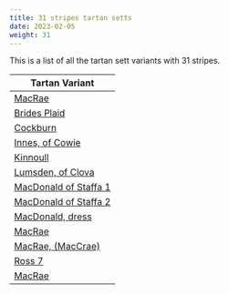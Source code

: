 ```yaml
---
title: 31 stripes tartan setts
date: 2023-02-05
weight: 31
---
```

This is a list of all the tartan sett variants with 31 stripes.

| Tartan Variant |
|---------------|
| [MacRae](/stripes/G/8/R2/G8/R8/DB2/R2/DB2/R2/DB2/R8/DB2/R2/DB2/R2/DB2/R8/N2/R2/DB8/R2/DB8/R2/N2/R8/G2/R2/G2/R8/G8/R2/G/8)||
| [Brides Plaid](/stripes/LN/2/R12/RA16/LN2/P4/BA4/LN2/BA4/P4/LN2/P32/LN2/P12/LN2/P12/LN2/P32/LN2/P4/BA4/LN2/BA4/P4/LN2/B16/G4/LN2/P8/BA4/LN2/RA/8)||
| [Cockburn](/stripes/R/10/K4/G50/K12/B62/K4/LN10/K4/B62/K12/G4/K4/G4/K4/G172/K4/G4/K4/G4/K12/B62/K4/LN10/K4/B62/K4/Y10/K4/G60/K4/R/10)||
| [Innes, of Cowie](/stripes/B/2/K12/R2/K2/R2/K2/R12/LN2/R4/G6/R4/K2/G10/K2/R4/LN2/R4/K2/G10/K2/R4/G6/R4/LN2/R12/K2/R2/K2/R2/K12/G/2)||
| [Kinnoull](/stripes/G/46/R12/G46/R50/G8/R20/G8/R50/LN6/R20/B62/R12/B62/R20/LN6/R50/K4/R4/K8/R4/K4/R50/K4/R4/K8/R4/K4/R50/G46/R12/G/46)||
| [Lumsden, of Clova](/stripes/B/18/R4/B18/R18/G2/R2/G4/R2/G2/R18/G2/R2/G4/R2/G2/R18/LN2/R8/B22/R4/B22/R8/LN2/R18/G4/R8/G4/R18/G18/R4/G/18)||
| [MacDonald of Staffa 1](/stripes/LN/2/R16/G2/R12/G2/R2/G8/LN2/G8/R8/LN2/R8/B8/R2/G2/R8/G2/R2/B2/G12/B2/G2/R12/G2/R2/G2/R2/G2/R2/G2/R/32)||
| [MacDonald of Staffa 2](/stripes/LN/2/R16/G2/R12/G2/R2/G8/LN2/G8/R8/LN2/R8/B8/R2/G2/R8/G2/R2/K2/G12/B2/G2/R12/G2/R2/G2/R2/G2/R2/G2/R/32)||
| [MacDonald, dress](/stripes/BA/8/R2/BA2/R2/BA2/R2/BA2/R2/K8/R2/K8/G8/R2/G2/R2/G2/R2/G2/R2/G8/K8/LN4/R2/LN14/B6/LN46/B6/LN14/R2/LN4/K/8)||
| [MacRae](/stripes/DG/8/R2/DG8/R8/B2/R2/B2/R2/B2/R8/B2/R2/B2/R2/B2/R8/LN2/R2/B8/R2/B8/R2/LN2/R8/DG2/R2/DG2/R8/DG8/R2/DG/8)||
| [MacRae, (MacCrae)](/stripes/P/50/G12/P50/G52/P10/G14/P10/G52/LN6/G14/P58/G12/P58/G14/LN6/G52/P4/G4/P8/G4/P4/G52/P4/G4/P8/G4/P4/G52/P50/G12/P/50)||
| [Ross 7](/stripes/G/46/R12/G46/R52/G8/R18/G8/R52/LN6/R16/P62/R12/P62/R16/LN6/R52/P4/R4/P8/R4/P4/R52/P4/R4/P8/R4/P4/R52/G46/R12/G/46)||
| [MacRae](/stripes/DG/8/DR2/DG8/DR8/DB2/DR2/DB2/DR2/DB2/DR8/DB2/DR2/DB2/DR2/DB2/DR8/N2/DR2/DB8/DR2/DB8/DR2/N2/DR8/DG2/DR2/DG2/DR8/DG8/DR2/DG/8)||
